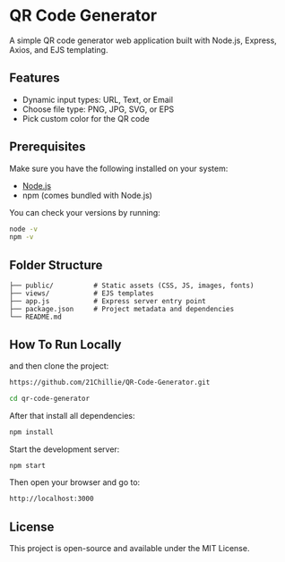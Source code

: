 # QR Code Generator

A simple QR code generator web application built with Node.js, Express, Axios, and EJS templating.

## Features

- Dynamic input types: URL, Text, or Email
- Choose file type: PNG, JPG, SVG, or EPS
- Pick custom color for the QR code

## Prerequisites

Make sure you have the following installed on your system:

- [Node.js](https://nodejs.org/)
- npm (comes bundled with Node.js)

You can check your versions by running:

```bash
node -v
npm -v
```

## Folder Structure
```
├── public/          # Static assets (CSS, JS, images, fonts)
├── views/           # EJS templates
├── app.js           # Express server entry point
├── package.json     # Project metadata and dependencies
└── README.md
```

## How To Run Locally

and then clone the project:
```bash
https://github.com/21Chillie/QR-Code-Generator.git
```

```bash
cd qr-code-generator
```

After that install all dependencies:
```bash
npm install
```

Start the development server:
```bash
npm start
```

Then open your browser and go to:
```bash
http://localhost:3000
```

## License
This project is open-source and available under the MIT License.
